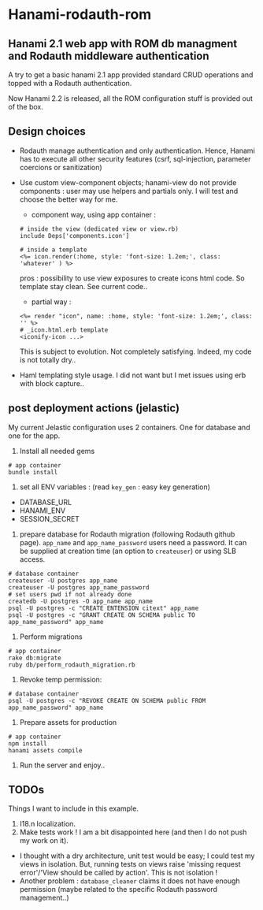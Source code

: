 # Hanami-rodauth-rom
Hanami 2.1 web app with ROM db managment and Rodauth middleware authentication
-------------
A try to get a basic hanami 2.1 app provided standard CRUD operations and 
topped with a Rodauth authentication.

Now Hanami 2.2 is released, all the ROM configuration stuff is provided out of the box.

## Design choices
+ Rodauth manage authentication and only authentication. Hence, Hanami has to 
  execute all other security features (csrf, sql-injection, parameter coercions 
  or sanitization)
+ Use custom view-component objects; hanami-view do not provide components : 
  user may use helpers and partials only.
  I will test and choose the better way for me.
  + component way, using app container :

  ```
  # inside the view (dedicated view or view.rb)
  include Deps['components.icon']

  # inside a template
  <%= icon.render(:home, style: 'font-size: 1.2em;', class: 'whatever' ) %>
  ```
  pros : possibility to use view exposures to create icons html code. So 
  template stay clean. See current code..

  + partial way :

  ```
  <%= render "icon", name: :home, style: 'font-size: 1.2em;', class: '' %>
  # _icon.html.erb template
  <iconify-icon ...>
  ```
  This is subject to evolution. Not completely satisfying. Indeed, my code is 
  not totally dry..

+ Haml templating style usage. I did not want but I met issues using erb with 
  block capture..

## post deployment actions (jelastic)
My current Jelastic configuration uses 2 containers. One for database and one 
for the app.
1.  Install all needed gems
  ```
  # app container
  bundle install
  ```
1. set all ENV variables : (read `key_gen` : easy key generation)
  + DATABASE_URL
  + HANAMI_ENV
  + SESSION_SECRET
1. prepare database for Rodauth migration (following Rodauth github page).
  `app_name` and `app_name_password` users need a password. It can be supplied 
  at creation time (an option to `createuser`) or using SLB access.
  ```
  # database container
  createuser -U postgres app_name
  createuser -U postgres app_name_password
  # set users pwd if not already done
  createdb -U postgres -O app_name app_name
  psql -U postgres -c "CREATE ENTENSION citext" app_name
  psql -U postgres -c "GRANT CREATE ON SCHEMA public TO app_name_password" app_name
  ```
1. Perform migrations
  ```
  # app container
  rake db:migrate
  ruby db/perform_rodauth_migration.rb
  ```
1. Revoke temp permission:
  ```
  # database container
  psql -U postgres -c "REVOKE CREATE ON SCHEMA public FROM app_name_password" app_name
  ```
1. Prepare assets for production
  ```
  # app container
  npm install
  hanami assets compile
  ```
1. Run the server and enjoy..

## TODOs
Things I want to include in this example.
1. I18.n localization.
1. Make tests work ! I am a bit disappointed here (and then I do not push my 
   work on it).
  + I thought with a dry architecture, unit test would be easy; I could test my 
    views in isolation. But, running tests on views raise 'missing request 
    error'/'View should be called by action'. This is not isolation !
  + Another problem : `database_cleaner` claims it does not have enough 
    permission (maybe related to the specific Rodauth password management..)
